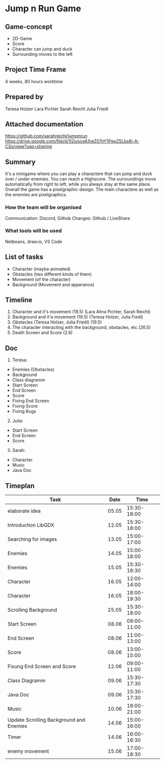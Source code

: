 # Jump n Run Game

## Game-concept

- 2D-Game
- Score
- Character can jump and duck
- Surrounding moves to the left

## Project Time Frame

4 weeks, 80 hours worktime

## Prepared by

Teresa Holzer
Lara Pichler
Sarah Reichl
Julia Friedl

## Attached documentation

https://github.com/sarahreichl/jumpnrun
https://drive.google.com/file/d/1l2iusceAXwZ07nY1PepZ5Lbs6i-A-CSs/view?usp=sharing

## Summary

It's a minigame where you can play a charactere that can jump and duck over / under enemies. You can reach a Highscore. The surroundings move automatically from right to left, while you always stay at the same place. Overall the game has a pixelgraphic-design. The main charactere as well as the enemies are pixelgraphics.

### How the team will be organised

Communication: Discord, Github
Changes: Github / LiveShare

### What tools will be used

Netbeans, draw.io, VS Code

## List of tasks

- Character (maybe animated)
- Obstacles (two different kinds of them)
- Movement (of the character)
- Background (Movement and apperance)

## Timeline

1. Character and it's movement (19.5) (Lara Alina Pichler, Sarah Reichl)
2. Background and it'a movement (19.5) (Teresa Holzer, Julia Fiedl)
3. Obstacles (Teresa Holzer, Julia Friedl) (19.5)
4. The character interacting with the background, obstacles, etc.(26.5)
5. Death Screen and Score (2.6)

## Doc

1. Teresa:

- Enemies (Obstacles)
- Background
- Class diagramm
- Start Screen
- End Screen
- Score
- Fixing End Screen
- Fixing Score
- Fixing Bugs

2. Julia:

- Start Screen
- End Screen
- Score

3. Sarah:

- Character
- Music
- Java Doc

## Timeplan

| Task                                    | Date  | Time        |
| --------------------------------------- | ----- | ----------- |
| elaborate idea                          | 05.05 | 15:30-18:00 |
| Introduction LibGDX                     | 12.05 | 15:30-18:00 |
| Searching for images                    | 13.05 | 15:00-17:00 |
| Enemies                                 | 14.05 | 15:00-18:00 |
| Enemies                                 | 15.05 | 15:30-18:30 |
| Character                               | 16.05 | 12:00-14:00 |
| Character                               | 16.05 | 18:00-19:30 |
| Scrolling Background                    | 25.05 | 15:30-18:00 |
| Start Screen                            | 08.06 | 09:00-11:00 |
| End Screen                              | 08.06 | 11:00-13:00 |
| Score                                   | 08.06 | 13:00-15:00 |
| Fixung End Screen and Score             | 12.06 | 09:00-11:00 |
| Class Diagramm                          | 09.06 | 15:30-17:30 |
| Java Doc                                | 09.06 | 15:30-17:30 |
| Music                                   | 10.06 | 18:00-21:00 |
| Update Scrolling Background and Enemies | 14.06 | 15:00-16:00 |
| Timer                                   | 14.06 | 16:00-16:30 |
| enemy movement                          | 15.06 | 17:00-18:30 |
